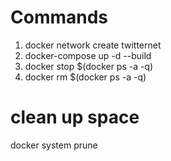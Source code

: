 
# Commands
1. docker network create twitternet
2. docker-compose up -d --build
3. docker stop $(docker ps -a -q)
4. docker rm $(docker ps -a -q)

# clean up space
docker system prune
